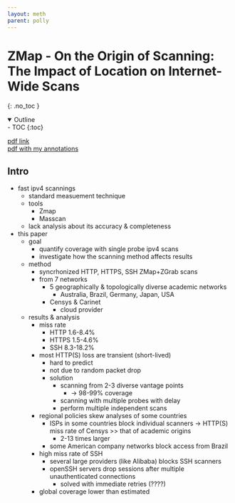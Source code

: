 ```yaml
---
layout: meth
parent: polly
---
```

# ZMap - On the Origin of Scanning: The Impact of Location on Internet-Wide Scans
{: .no_toc }

<details open markdown="block">
  <summary>
    Outline
  </summary>
- TOC
{:toc}
</details>

[pdf link](https://www.dropbox.com/s/17nvnsawlcq18hq/6-zmap-imc20.pdf)  
[pdf with my annotations](ZMap.pdf)

## Intro
- fast ipv4 scannings
	- standard measuement technique
	- tools
		- Zmap
		- Masscan
	- lack analysis about its accuracy & completeness
- this paper
	- goal
		- quantify coverage with single probe ipv4 scans
		- investigate how the scanning method affects results
	- method
		- syncrhonized HTTP, HTTPS, SSH ZMap+ZGrab scans
		- from 7 networks
			- 5 geographically & topologically diverse academic networks
				- Australia, Brazil, Germany, Japan, USA
			- Censys & Carinet
				- cloud provider
	- results & analysis
		- miss rate
			- HTTP 1.6-8.4%
			- HTTPS 1.5-4.6%
			- SSH 8.3-18.2%
		- most HTTP(S) loss are transient (short-lived)
			- hard to predict
			- not due to random packet drop
			- solution
				- scanning from 2-3 diverse vantage points
					- -> 98-99% coverage
				- scanning with multiple probes with delay
				- perform multiple independent scans
		- regional policies skew analyses of some countries
			- ISPs in some countries block individual scanners -> HTTP(S) miss rate of Censys >> that of academic origins
				- 2-13 times larger
			- some American company networks block access from Brazil
		- high miss rate of SSH
			- several large providers (like Alibaba) blocks SSH scanners
			- openSSH servers drop sessions after multiple unauthenticated connections
				- solved with immediate retries (????)
		- global coverage lower than estimated